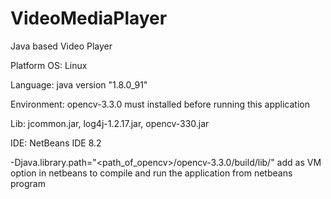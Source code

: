 # VideoMediaPlayer
Java based Video Player                                                                                                              

Platform OS: Linux

Language: java version "1.8.0_91"

Environment: opencv-3.3.0 must installed before running this application

Lib: jcommon.jar, log4j-1.2.17.jar, opencv-330.jar

IDE: NetBeans IDE 8.2

-Djava.library.path="<path_of_opencv>/opencv-3.3.0/build/lib/" add as VM option in netbeans to compile and run the application from netbeans program
